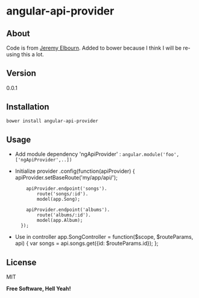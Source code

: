 angular-api-provider
====================
About
----

Code is from [Jeremy Elbourn]. Added to bower because I think I will be re-using this a lot.

Version
----

0.0.1

Installation
--------------

```sh
bower install angular-api-provider
```

Usage
----

- Add module dependency 'ngApiProvider' : `angular.module('foo', ['ngApiProvider',..])`
- Initialize provider
        .config(function(apiProvider) {
            apiProvider.setBaseRoute('my/app/api/');
 
          apiProvider.endpoint('songs').
              route('songs/:id').
              model(app.Song);
         
          apiProvider.endpoint('albums').
              route('albums/:id').
              model(app.Album);
        });
- Use in controller
        app.SongController = function($scope, $routeParams, api) {
          var songs = api.songs.get({id: $routeParams.id});
        };

License
----

MIT


**Free Software, Hell Yeah!**

[Jeremy Elbourn]:https://gist.github.com/jelbourn/6276338
